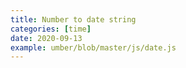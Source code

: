 ```yaml
---
title: Number to date string
categories: [time]
date: 2020-09-13
example: umber/blob/master/js/date.js
---
```


